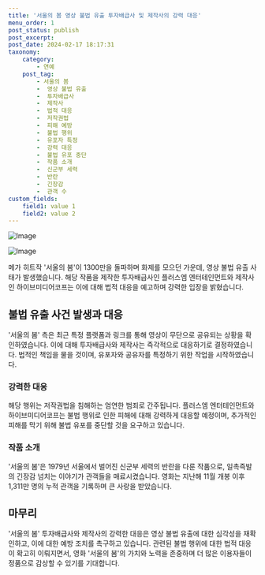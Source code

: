 ```yaml
---
title: '서울의 봄 영상 불법 유출 투자배급사 및 제작사의 강력 대응'
menu_order: 1
post_status: publish
post_excerpt: 
post_date: 2024-02-17 18:17:31
taxonomy:
    category:
        - 연예
    post_tag:
        - 서울의 봄
        -  영상 불법 유출
        -  투자배급사
        -  제작사
        -  법적 대응
        -  저작권법
        -  피해 예방
        -  불법 행위
        -  유포자 특정
        -  강력 대응
        -  불법 유포 중단
        -  작품 소개
        -  신군부 세력
        -  반란
        -  긴장감
        -  관객 수
custom_fields:
    field1: value 1
    field2: value 2
---
```


![Image](https://mimgnews.pstatic.net/image/109/2024/02/12/0005016655_001_20240212141903220.jpg?type=w540)

![Image](https://ssl.pstatic.net/mimgnews/image/109/2024/02/12/0005016655_002_20240212141903239.jpg?type=w540)

메가 히트작 '서울의 봄'이 1300만을 돌파하며 화제를 모으던 가운데, 영상 불법 유출 사태가 발생했습니다. 해당 작품을 제작한 투자배급사인 플러스엠 엔터테인먼트와 제작사인 하이브미디어코프는 이에 대해 법적 대응을 예고하며 강력한 입장을 밝혔습니다.
## 불법 유출 사건 발생과 대응
'서울의 봄' 측은 최근 특정 플랫폼과 링크를 통해 영상이 무단으로 공유되는 상황을 확인하였습니다. 이에 대해 투자배급사와 제작사는 즉각적으로 대응하기로 결정하였습니다. 법적인 책임을 물을 것이며, 유포자와 공유자를 특정하기 위한 작업을 시작하였습니다.
### 강력한 대응
해당 행위는 저작권법을 침해하는 엄연한 범죄로 간주됩니다. 플러스엠 엔터테인먼트와 하이브미디어코프는 불법 행위로 인한 피해에 대해 강력하게 대응할 예정이며, 추가적인 피해를 막기 위해 불법 유포를 중단할 것을 요구하고 있습니다.
### 작품 소개
'서울의 봄'은 1979년 서울에서 벌어진 신군부 세력의 반란을 다룬 작품으로, 일촉즉발의 긴장감 넘치는 이야기가 관객들을 매료시켰습니다. 영화는 지난해 11월 개봉 이후 1,311만 명의 누적 관객을 기록하며 큰 사랑을 받았습니다.
## 마무리
'서울의 봄' 투자배급사와 제작사의 강력한 대응은 영상 불법 유출에 대한 심각성을 재확인하고, 이에 대한 예방 조치를 촉구하고 있습니다. 관련된 불법 행위에 대한 법적 대응이 확고히 이뤄지면서, 영화 '서울의 봄'의 가치와 노력을 존중하며 더 많은 이용자들이 정품으로 감상할 수 있기를 기대합니다.
